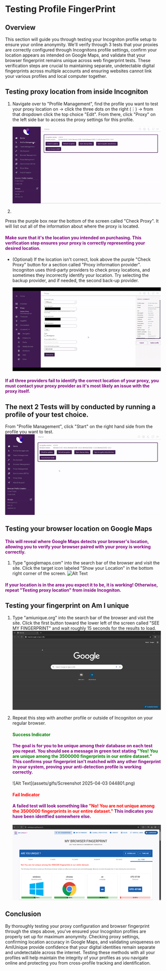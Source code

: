 # Testing Profile FingerPrint

## Overview

This section will guide you through testing your Incogniton profile setup to ensure your online anonymity. We'll verify through 3 tests that your proxies are correctly configured through Incognitons profile settings, confirm your location appears as intended on Google Maps, and validate that your browser fingerprint remains unique across web fingerprint tests. These verification steps are crucial to maintaining separate, undetectable digital fingerprints across multiple accounts and ensuring websites cannot link your various profiles and local computer together.



## Testing proxy location from inside Incogniton

1. Navigate over to "Profile Management", find the profile you want to test your proxy location on -> click the three dots on the right (⋮) -> from that dropdown click the top choice "Edit". From there, click "Proxy" on the left side bar to access the proxy settings for this profile.

    ![Alt Text](assets/gifs/ScreenRecording2025-04-03034205-ezgif.com-video-to-gif-converter.gif)

2. 
Press the purple box near the bottom of the screen called "Check Proxy". It will list out all of the information about where the proxy is located. 

#### <span style="color: purple;">Make sure that it's the location you intended on purchasing. This verification step ensures your proxy is correctly representing your desired location.</span>

  - (Optional)
  If the location isn't correct, look above the purple "Check Proxy" button for a section called "Proxy information provider". Incogniton uses third-party providers to check proxy locations, and sometimes they incorrectly identify your location. Try selecting the backup provider, and if needed, the second back-up provider. 

    ![Alt Text](assets/gifs/Untitledvideo-MadewithClipchamp4-ezgif.com-video-to-gif-converter.gif)

#### <span style="color: purple;">If all three providers fail to identify the correct location of your proxy, you must contact your proxy provider as it's most likely an issue with the proxy itself.</span>

## The next 2 Tests will by conducted by running a profile of your test choice.
From "Profile Management", click "Start" on the right hand side from the profile you want to test.
    ![Alt Text](assets/gifs/ScreenRecording2025-04-03041219-ezgif.com-video-to-gif-converter.gif)

## Testing your browser location on Google Maps
#### <span style="color: purple;">This will reveal where Google Maps detects your browser's location, allowing you to verify your browser paired with your proxy is working correctly.</span>

1. Type "googlemaps.com" into the search bar of the browser and visit the site. Click the target icon labeled "Show your Location" in the   bottom right corner of the screen. 
    ![Alt Text](assets/gifs/Recording2025-04-03044353-ezgif.com-video-to-gif-converter.gif)

#### <span style="color: purple;">If your location is in the area you expect it to be, it is working! Otherwise, repeat "Testing proxy location" from inside Incogniton.</span>



## Testing your fingerprint on Am I unique

 1. Type "amiunique.org" into the search bar of the browser and visit the site. Click the first button toward the lower left of the screen called "SEE MY FINGERPRINT" and wait roughly 15 seconds for the results to load.
    ![Alt Text](assets/gifs/Recording2025-04-03042701-ezgif.com-video-to-gif-converter.gif)

 2. Repeat this step with another profile or outside of Incogniton on your regular browser. 

    #### <span style="color: green;">Success Indicator</span>
    #### <span style="color: purple;">The goal is for you to be unique among their database on each test you repeat. You should see a message in green text stating <span style="color: green;">"Yes! You are unique among the 3500000 fingerprints in our entire dataset."</span> This confirms your fingerprint isn't matched with any other fingerprint in your system, proving your anti-detection profile is working correctly.</span>

    ![Alt Text](assets/gifs/Screenshot 2025-04-03 044801.png)

    #### <span style="color: red;">Fail Indicator</span>
    #### <span style="color: purple;">A failed test will look something like <span style="color: red;">"No! You are not unique among the 3500000 fingerprints in our entire dataset."</span> This indicates you have been identfied somewhere else.</span>

    ![Alt Text](assets/gifs/Screenshot-2025-04-03-030230.png)


## Conclusion

By thoroughly testing your proxy configuration and browser fingerprint through the steps above, you've ensured your Incogniton profiles are properly set up for maximum anonymity. Checking proxy settings, confirming location accuracy in Google Maps, and validating uniqueness on AmIUnique provide confidence that your digital identities remain separate and undetectable across the internet. Testing these methods with all your profiles will help maintain the integrity of your profiles as you navigate online and protecting you from cross-profile tracking and identification. 




